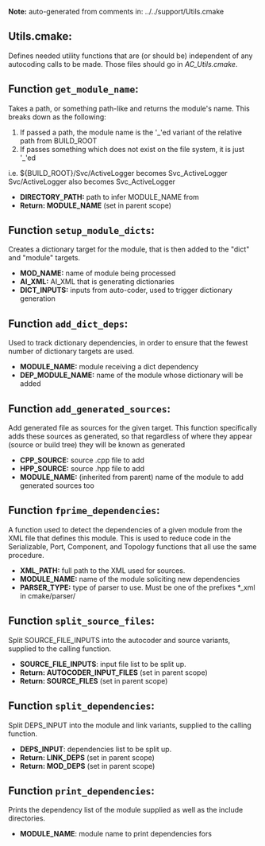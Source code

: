 **Note:** auto-generated from comments in: ../../support/Utils.cmake

## Utils.cmake:

Defines needed utility functions that are (or should be) independent of any autocoding calls to
be made. Those files should go in *AC_Utils.cmake*.


## Function `get_module_name`:

Takes a path, or something path-like and returns the module's name. This breaks down as the
following:

 1. If passed a path, the module name is the '_'ed variant of the relative path from BUILD_ROOT
 2. If passes something which does not exist on the file system, it is just '_'ed

i.e. ${BUILD_ROOT}/Svc/ActiveLogger becomes Svc_ActiveLogger
     Svc/ActiveLogger also becomes Svc_ActiveLogger

- **DIRECTORY_PATH:** path to infer MODULE_NAME from
- **Return: MODULE_NAME** (set in parent scope)


## Function `setup_module_dicts`:

Creates a dictionary target for the module, that is then added to the "dict" and "module"
targets.

- **MOD_NAME:** name of module being processed
- **AI_XML:** AI_XML that is generating dictionaries
- **DICT_INPUTS:** inputs from auto-coder, used to trigger dictionary generation


## Function `add_dict_deps`:

Used to track dictionary dependencies, in order to ensure that the fewest number of dictionary
targets are used.

- **MODULE_NAME:** module receiving a dict dependency
- **DEP_MODULE_NAME:** name of the module whose dictionary will be added


## Function `add_generated_sources`:

Add generated file as sources for the given target. This function specifically adds
these sources as generated, so that regardless of where they appear (source or build tree)
they will be known as generated

- **CPP_SOURCE:** source .cpp file to add
- **HPP_SOURCE:** source .hpp file to add
- **MODULE_NAME:** (inherited from parent) name of the module to add generated sources too


## Function `fprime_dependencies`:

A function used to detect the dependencies of a given module from the XML file that
defines this module. This is used to reduce code in the Serializable, Port, Component,
and Topology functions that all use the same procedure.

- **XML_PATH:** full path to the XML used for sources.
- **MODULE_NAME:** name of the module soliciting new dependencies
- **PARSER_TYPE:** type of parser to use. Must be one of the prefixes *_xml in cmake/parser/


## Function `split_source_files`:

Split SOURCE_FILE_INPUTS into the autocoder and source variants, supplied to the calling function.

- **SOURCE_FILE_INPUTS**: input file list to be split up.
- **Return: AUTOCODER_INPUT_FILES** (set in parent scope)
- **Return: SOURCE_FILES** (set in parent scope)


## Function `split_dependencies`:

Split DEPS_INPUT into the module and link variants, supplied to the calling function.

- **DEPS_INPUT**: dependencies list to be split up.
- **Return: LINK_DEPS** (set in parent scope)
- **Return: MOD_DEPS** (set in parent scope)


## Function `print_dependencies`:

Prints the dependency list of the module supplied as well as the include directories.

- **MODULE_NAME**: module name to print dependencies fors


